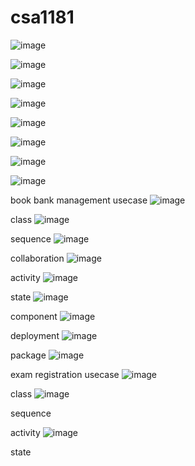 # csa1181

![image](https://github.com/kavya-9515/csa1181/assets/115332862/1e38cafb-96f8-4d80-9b36-4fea014b8f19)


![image](https://github.com/kavya-9515/csa1181/assets/115332862/58aa4e91-2c7f-41cc-8f07-02ac40dbccde)

![image](https://github.com/kavya-9515/csa1181/assets/115332862/883710e6-7d25-42b1-83f5-cfe5e6499e1a)

![image](https://github.com/kavya-9515/csa1181/assets/115332862/df5e41b4-2a5e-48a7-98ce-e3875ce332bb)

![image](https://github.com/kavya-9515/csa1181/assets/115332862/78f69756-890a-4d87-b2aa-31bc1eab311d)

![image](https://github.com/kavya-9515/csa1181/assets/115332862/d67a155f-6e96-4d98-b2dc-c2ba9c93cad9)

![image](https://github.com/kavya-9515/csa1181/assets/115332862/f62d2343-f909-486f-b753-e09570dd2f5f)

![image](https://github.com/kavya-9515/csa1181/assets/115332862/d60edf5a-d4b7-4888-94bb-8796c4726d0e)




book bank management
usecase
![image](https://github.com/kavya-9515/csa1181/assets/115332862/0c2cb0c0-c09b-4065-b1ac-b452f1c22103)

class
![image](https://github.com/kavya-9515/csa1181/assets/115332862/fe83c468-c442-4024-a22c-3a3f28140c30)

sequence
![image](https://github.com/kavya-9515/csa1181/assets/115332862/befc66f6-0dda-4241-bf68-b75e291c1055)

collaboration
![image](https://github.com/kavya-9515/csa1181/assets/115332862/f8b2bad3-4e6a-4c4e-b312-2d21a67b3612)

activity
![image](https://github.com/kavya-9515/csa1181/assets/115332862/c6ae55ec-0db0-4242-aeb2-3a4c7322d1aa)

state
![image](https://github.com/kavya-9515/csa1181/assets/115332862/580dea54-cd70-4ef9-b199-da286a6e67a0)

component
![image](https://github.com/kavya-9515/csa1181/assets/115332862/60333d77-ce9f-4be0-9acf-d31640d346c0)

deployment
![image](https://github.com/kavya-9515/csa1181/assets/115332862/8fe40898-2afc-4eca-b076-d5554b8876ff)

package
![image](https://github.com/kavya-9515/csa1181/assets/115332862/6883ea90-4a5c-4ca4-9375-96bbf9e3fcee)



exam registration
usecase
![image](https://github.com/kavya-9515/csa1181/assets/115332862/a2bf5d56-b367-4646-80cf-632926e696ef)

class
![image](https://github.com/kavya-9515/csa1181/assets/115332862/87fad48e-7a75-4c13-8e5e-abab43739c0d)

sequence


activity
![image](https://github.com/kavya-9515/csa1181/assets/115332862/22e892a5-bae5-44d6-b3ec-4c68bce1215a)

state













